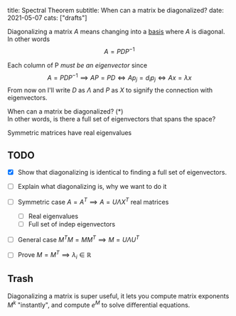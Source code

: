 title: Spectral Theorem
subtitle: When can a matrix be diagonalized?
date: 2021-05-07
cats: ["drafts"]


Diagonalizing a matrix $A$ means changing into a [basis](https://youtu.be/P2LTAUO1TdA) where $A$ is diagonal.<br>
In other words
$$
A = PDP^{-1}
$$

Each column of P *must be an eigenvector* since
$$
A = PDP^{-1} \implies AP = PD \iff Ap_j = d_i p_j \iff Ax = \lambda x
$$
From now on I'll write $D$ as $\Lambda$ and $P$ as $X$ to signify the connection with eigenvectors.


When can a matrix be diagonalized? (*)<br>
In other words, is there a full set of eigenvectors that spans the space?

Symmetric matrices have real eigenvalues


## TODO

- [x] Show that diagonalizing is identical to finding a full set of eigenvectors.
- [ ] Explain what diagonalizing is, why we want to do it

- [ ] Symmetric case $A = A^T \implies A = U\Lambda X^T$ real matrices
  - [ ] Real eigenvalues
  - [ ] Full set of indep eigenvectors
- [ ] General case $M^TM = MM^T \implies M = U\Lambda U^T$
- [ ] Prove $M = M^T \implies \lambda_i \in \mathbb R$

## Trash

Diagonalizing a matrix is super useful, it lets you compute matrix exponents $M^k$ "instantly",
and compute $e^M$ to solve differential equations.
